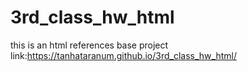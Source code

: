 # 3rd_class_hw_html
this is an html references base project
link:https://tanhataranum.github.io/3rd_class_hw_html/
